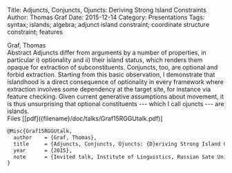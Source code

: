 Title: Adjuncts, Conjuncts, Ojuncts: Deriving Strong Island Constraints
Author: Thomas Graf
Date: 2015-12-14
Category: Presentations
Tags: syntax; islands; algebra; adjunct island constraint; coordinate structure constraint; features

<div markdown class="authors">
Graf, Thomas
</div>

<div markdown class="abstract">
<span id="abstract-title">Abstract</span>
Adjuncts differ from arguments by a number of properties, in 
particular i) optionality and ii) their island status, which renders 
them opaque for extraction of subconstituents. Conjuncts, too, are 
optional and forbid extraction. Starting from this basic observation, 
I demonstrate that islandhood is a direct consequence of optionality 
in every framework where extraction involves some dependency at the 
target site, for instance via feature checking. Given current 
generative assumptions about movement, it is thus unsurprising that 
optional constituents --- which I call ojuncts --- are islands.
</div>

<div markdown class="files">
<span id="files-title">Files</span>
[[pdf]({filename}/doc/talks/Graf15RGGUtalk.pdf)]
</div>

~~~latex
@Misc{Graf15RGGUtalk,
  author	= {Graf, Thomas},
  title		= {Adjuncts, Conjuncts, Ojuncts: {D}eriving Strong Island Constraints},
  year		= {2015},
  note		= {Invited talk, Institute of Linguistics, Russian Sate University for the Humanities (RGGU), Moscow, Russia}
}
~~~
